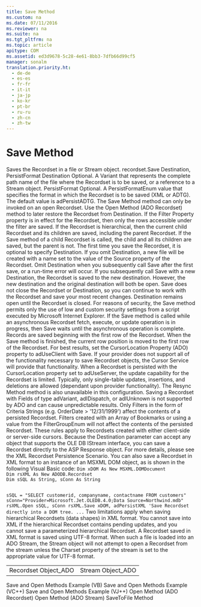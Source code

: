 ```yaml
---
title: Save Method
ms.custom: na
ms.date: 07/11/2016
ms.reviewer: na
ms.suite: na
ms.tgt_pltfrm: na
ms.topic: article
apitype: COM
ms.assetid: ed3d9678-5c28-4e61-8bb3-7dfb66d99cf5
manager: sonalm
translation.priority.ht: 
  - de-de
  - es-es
  - fr-fr
  - it-it
  - ja-jp
  - ko-kr
  - pt-br
  - ru-ru
  - zh-cn
  - zh-tw
---
```

# Save Method
<?xml version="1.0" encoding="utf-8"?>
<developerReferenceWithSyntaxDocument xmlns="http://ddue.schemas.microsoft.com/authoring/2003/5" xmlns:xlink="http://www.w3.org/1999/xlink" xmlns:xsi="http://www.w3.org/2001/XMLSchema-instance" xsi:schemaLocation="http://ddue.schemas.microsoft.com/authoring/2003/5 http://dduestorage.blob.core.windows.net/ddueschema/developer.xsd">
  <introduction>
    <para>Saves the <legacyLink xlink:href="ede1415f-c3df-4cc5-a05b-2576b2b84b60">Recordset</legacyLink> in a file or <legacyLink xlink:href="0514531f-009d-4519-abc3-d727014a39f1">Stream</legacyLink> object.</para>
  </introduction>
  <syntaxSection>
    <legacySyntax>
recordset.Save Destination, PersistFormat</legacySyntax>
  </syntaxSection>
  <parameters>
    <content>
      <definitionTable>
        <definedTerm> <legacyItalic>Destination</legacyItalic> </definedTerm>
        <definition>
          <para>Optional. A <legacyBold>Variant</legacyBold> that represents the complete path name of the file where the <legacyBold>Recordset</legacyBold> is to be saved, or a reference to a <legacyBold>Stream</legacyBold> object.</para>
        </definition>
        <definedTerm> <legacyItalic>PersistFormat</legacyItalic> </definedTerm>
        <definition>
          <para>Optional. A <link xlink:href="ebe1a2ab-e9f1-43a2-8f94-b190c9613d70">PersistFormatEnum</link> value that specifies the format in which the <legacyBold>Recordset</legacyBold> is to be saved (XML or ADTG). The default value is <legacyBold>adPersistADTG</legacyBold>.</para>
        </definition>
      </definitionTable>
    </content>
  </parameters>
  <languageReferenceRemarks>
    <content>
      <para>The <link xlink:href="ed3d9678-5c28-4e61-8bb3-7dfb66d99cf5">Save Method</link> method can only be invoked on an open <legacyBold>Recordset</legacyBold>. Use the <link xlink:href="3236749c-4b71-4235-89e2-ccdfaaa9319d">Open Method (ADO Recordset)</link> method to later restore the <legacyBold>Recordset</legacyBold> from <legacyItalic>Destination</legacyItalic>.</para>
      <para>If the <link xlink:href="80263a7a-5d21-45d1-84fc-34b7a9be4c22">Filter Property</link> property is in effect for the <legacyBold>Recordset</legacyBold>, then only the rows accessible under the filter are saved. If the <legacyBold>Recordset</legacyBold> is hierarchical, then the current child <legacyBold>Recordset</legacyBold> and its children are saved, including the parent <legacyBold>Recordset</legacyBold>. If the Save method of a child <legacyBold>Recordset</legacyBold> is called, the child and all its children are saved, but the parent is not.</para>
      <para>The first time you save the <legacyBold>Recordset</legacyBold>, it is optional to specify <legacyItalic>Destination</legacyItalic>. If you omit <legacyItalic>Destination</legacyItalic>, a new file will be created with a name set to the value of the Source property of the <legacyBold>Recordset</legacyBold>.</para>
      <para>Omit <legacyItalic>Destination</legacyItalic> when you subsequently call <legacyBold>Save</legacyBold> after the first save, or a run-time error will occur. If you subsequently call <legacyBold>Save</legacyBold> with a new <legacyItalic>Destination</legacyItalic>, the <legacyBold>Recordset</legacyBold> is saved to the new destination. However, the new destination and the original destination will both be open.</para>
      <para>
        <legacyBold>Save</legacyBold> does not close the <legacyBold>Recordset</legacyBold> or <legacyItalic>Destination</legacyItalic>, so you can continue to work with the <legacyBold>Recordset</legacyBold> and save your most recent changes. <legacyItalic>Destination</legacyItalic> remains open until the <legacyBold>Recordset</legacyBold> is closed.</para>
      <para>For reasons of security, the <legacyBold>Save</legacyBold> method permits only the use of low and custom security settings from a script executed by Microsoft Internet Explorer. </para>
      <para>If the <legacyBold>Save</legacyBold> method is called while an asynchronous <legacyBold>Recordset</legacyBold> fetch, execute, or update operation is in progress, then <legacyBold>Save</legacyBold> waits until the asynchronous operation is complete.</para>
      <para>Records are saved beginning with the first row of the <legacyBold>Recordset</legacyBold>. When the <legacyBold>Save</legacyBold> method is finished, the current row position is moved to the first row of the <legacyBold>Recordset</legacyBold>.</para>
      <para>For best results, set the <link xlink:href="39c8d86e-7ee9-4182-be5e-aad5ce952f84">CursorLocation Property (ADO)</link> property to <legacyBold>adUseClient</legacyBold> with <legacyBold>Save</legacyBold>. If your provider does not support all of the functionality necessary to save <legacyBold>Recordset</legacyBold> objects, the Cursor Service will provide that functionality.</para>
      <para>When a <legacyBold>Recordset</legacyBold> is persisted with the <legacyBold>CursorLocation</legacyBold> property set to <legacyBold>adUseServer</legacyBold>, the update capability for the <legacyBold>Recordset</legacyBold> is limited. Typically, only single-table updates, insertions, and deletions are allowed (dependant upon provider functionality). The <link xlink:href="73b355d4-a4c0-434b-bfc4-039b1c76b32e">Resync Method</link> method is also unavailable in this configuration.</para>
      <alert class="note">
        <para>Saving a <legacyBold>Recordset</legacyBold> with <legacyBold>Fields</legacyBold> of type <legacyBold>adVariant</legacyBold>, <legacyBold>adIDispatch</legacyBold>, or <legacyBold>adIUnknown</legacyBold> is not supported by ADO and can cause unpredictable results.</para>
      </alert>
      <para>Only Filters in the form of Criteria Strings (e.g. OrderDate &gt; '12/31/1999') affect the contents of a persisted <legacyBold>Recordset</legacyBold>. Filters created with an Array of <legacyBold>Bookmarks</legacyBold> or using a value from the <link xlink:href="b22e725e-84bd-4286-a070-290c278c3783">FilterGroupEnum</link> will not affect the contents of the persisted <legacyBold>Recordset</legacyBold>. These rules apply to <legacyBold>Recordset</legacyBold>s created with either client-side or server-side cursors.</para>
      <para>Because the <legacyItalic>Destination</legacyItalic> parameter can accept any object that supports the OLE DB IStream interface, you can save a <legacyBold>Recordset</legacyBold> directly to the ASP Response object. For more details, please see the <legacyBold>XML Recordset Persistence Scenario</legacyBold>.</para>
      <para>You can also save a <legacyBold>Recordset</legacyBold> in XML format to an instance of an MSXML DOM object, as is shown in the following Visual Basic code:</para>
      <code>Dim xDOM As New MSXML.DOMDocument
Dim rsXML As New ADODB.Recordset
Dim sSQL As String, sConn As String

sSQL = "SELECT customerid, companyname, contactname FROM customers"
sConn="Provider=Microsoft.Jet.OLEDB.4.0;Data Source=Northwind.mdb"
rsXML.Open sSQL, sConn
rsXML.Save xDOM, adPersistXML   'Save Recordset directly into a DOM tree.
...</code>
      <alert class="note">
        <para>Two limitations apply when saving hierarchical Recordsets (data shapes) in XML format. You cannot save into XML if the hierarchical <legacyBold>Recordset</legacyBold> contains pending updates, and you cannot save a parameterized hierarchical <legacyBold>Recordset</legacyBold>.</para>
      </alert>
      <para>A <legacyBold>Recordset</legacyBold> saved in XML format is saved using UTF-8 format. When such a file is loaded into an ADO Stream, the Stream object will not attempt to open a <legacyBold>Recordset</legacyBold> from the stream unless the Charset property of the stream is set to the appropriate value for UTF-8 format.</para>
    </content>
  </languageReferenceRemarks>
  <section>
    <title>Applies To</title>
    <content>
      <table xmlns:caps="http://schemas.microsoft.com/build/caps/2013/11">
        <tbody>
          <tr>
            <TD>
              <para>
                <link xlink:href="ede1415f-c3df-4cc5-a05b-2576b2b84b60">Recordset Object_ADO</link>
              </para>
            </TD>
            <TD>
              <para>
                <link xlink:href="0514531f-009d-4519-abc3-d727014a39f1">Stream Object_ADO</link>
              </para>
            </TD>
          </tr>
        </tbody>
      </table>
    </content>
  </section>
  <relatedTopics>
<link xlink:href="ddccdf58-9c57-4c9b-8b7f-0cf193f955fb">Save and Open Methods Example (VB)</link>
<link xlink:href="334ae655-8cac-48e6-8d00-1d28f3436e1e">Save and Open Methods Example (VC++)</link>
<link xlink:href="bc425816-ecf8-4739-b50e-4cd5c60a151c">Save and Open Methods Example (VJ++)</link>
<link xlink:href="3236749c-4b71-4235-89e2-ccdfaaa9319d">Open Method (ADO Recordset)</link>
<link xlink:href="d26f48fb-904e-4932-a245-3b4332ca1600">Open Method (ADO Stream)</link>
<link xlink:href="8a8594f2-422b-4d2e-94f8-7fe337445900">SaveToFile Method</link>
</relatedTopics>
</developerReferenceWithSyntaxDocument>